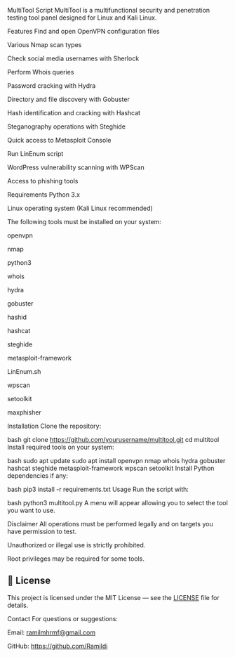 MultiTool Script
MultiTool is a multifunctional security and penetration testing tool panel designed for Linux and Kali Linux.

Features
Find and open OpenVPN configuration files

Various Nmap scan types

Check social media usernames with Sherlock

Perform Whois queries

Password cracking with Hydra

Directory and file discovery with Gobuster

Hash identification and cracking with Hashcat

Steganography operations with Steghide

Quick access to Metasploit Console

Run LinEnum script

WordPress vulnerability scanning with WPScan

Access to phishing tools

Requirements
Python 3.x

Linux operating system (Kali Linux recommended)

The following tools must be installed on your system:

openvpn

nmap

python3

whois

hydra

gobuster

hashid

hashcat

steghide

metasploit-framework

LinEnum.sh

wpscan

setoolkit

maxphisher

Installation
Clone the repository:

bash
git clone https://github.com/yourusername/multitool.git
cd multitool
Install required tools on your system:

bash
sudo apt update
sudo apt install openvpn nmap whois hydra gobuster hashcat steghide metasploit-framework wpscan setoolkit
Install Python dependencies if any:

bash
pip3 install -r requirements.txt
Usage
Run the script with:

bash
python3 multitool.py
A menu will appear allowing you to select the tool you want to use.

Disclaimer
All operations must be performed legally and on targets you have permission to test.

Unauthorized or illegal use is strictly prohibited.

Root privileges may be required for some tools.

## 📝 License
This project is licensed under the MIT License — see the [LICENSE](LICENSE) file for details.


Contact
For questions or suggestions:

Email: ramilmhrmf@gmail.com

GitHub: https://github.com/Ramildi
